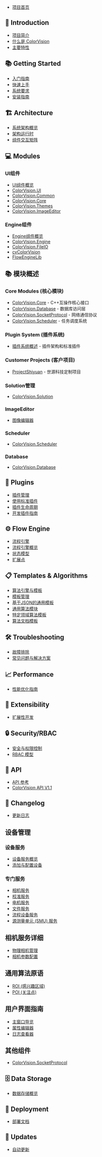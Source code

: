 <!-- _sidebar.md -->

- [项目首页](/)

## 🚀 Introduction

- [项目简介](introduction/简介)
- [什么是 ColorVision](introduction/what-is-colorvision/什么是_ColorVision_)
- [主要特性](introduction/key-features/主要特性)

## 📚 Getting Started

- [入门指南](getting-started/入门指南)
- [快速上手](getting-started/quick-start/快速上手)
- [系统要求](getting-started/prerequisites/系统要求)
- [安装指南](getting-started/installation/安装_ColorVision)

## 🏗️ Architecture

- [系统架构概览](introduction/system-architecture/系统架构概览)
- [架构运行时](architecture/architecture-runtime)
- [组件交互矩阵](architecture/component-interactions)

## 💻 Modules

### UI组件

- [UI组件概览](ui-components/UI组件概览)
- [ColorVision.UI](ui-components/ColorVision.UI)
- [ColorVision.Common](ui-components/ColorVision.Common)
- [ColorVision.Core](ui-components/ColorVision.Core)
- [ColorVision.Themes](ui-components/ColorVision.Themes)
- [ColorVision.ImageEditor](ui-components/ColorVision.ImageEditor)

### Engine组件

- [Engine组件概览](engine-components/Engine组件概览)
- [ColorVision.Engine](engine-components/ColorVision.Engine)
- [ColorVision.FileIO](engine-components/ColorVision.FileIO)
- [cvColorVision](engine-components/cvColorVision)
- [FlowEngineLib](../Engine/FlowEngineLib/README)

## 📚 模块概述

### Core Modules (核心模块)

- [ColorVision.Core](../UI/ColorVision.Core/README) - C++互操作核心接口
- [ColorVision.Database](../UI/ColorVision.Database/README) - 数据库访问层
- [ColorVision.SocketProtocol](../UI/ColorVision.SocketProtocol/README) - 网络通信协议
- [ColorVision.Scheduler](../UI/ColorVision.Scheduler/README) - 任务调度系统

### Plugin System (插件系统)

- [插件系统概述](../Plugins/README) - 插件架构和标准插件

### Customer Projects (客户项目)

- [ProjectShiyuan](../Projects/ProjectShiyuan/README) - 世源科技定制项目

### Solution管理

- [ColorVision.Solution](ui-components/ColorVision.Solution)

### ImageEditor

- [图像编辑器](user-interface-guide/image-editor/图像编辑器)

### Scheduler

- [ColorVision.Scheduler](ui-components/ColorVision.Scheduler)

### Database

- [ColorVision.Database](ui-components/ColorVision.Database)

## 🔌 Plugins

- [插件管理](plugins/plugin-management/插件管理)
- [使用标准插件](plugins/using-standard-plugins/使用标准插件)
- [插件生命周期](plugins/plugin-lifecycle)
- [开发插件指南](plugins/developing-a-plugin)

## ⚙️ Flow Engine

- [流程引擎](algorithm-engine-templates/flow-engine/流程引擎)
- [流程引擎概览](flow-engine/flow-engine-overview)
- [状态模型](flow-engine/state-model)
- [扩展点](flow-engine/extensibility-points)

## 📋 Templates & Algorithms

- [算法引擎与模板](algorithm-engine-templates/算法引擎与模板)
- [模板管理](algorithm-engine-templates/template-management/模板管理)
- [基于JSON的通用模板](algorithm-engine-templates/json-based-templates/基于JSON的通用模板)
- [通用算法模块](algorithm-engine-templates/common-algorithm-primitives/通用算法模块)
- [特定领域算法模板](algorithm-engine-templates/specialized-algorithms/特定领域算法模板)
- [算法文档模板](algorithms/_template)

## 🛠️ Troubleshooting

- [故障排除](troubleshooting/故障排除)
- [常见问题与解决方案](troubleshooting/common-issues/常见问题与解决方案)

## 📈 Performance

- [性能优化指南](performance/)

## 🔧 Extensibility

- [扩展性开发](extensibility/)

## 🔒 Security/RBAC

- [安全与权限控制](security/)
- [RBAC 模型](rbac/rbac-model)

## 📡 API

- [API 参考](developer-guide/api-reference/API_参考)
- [ColorVision API V1.1](ColorVision%20API%20V1.1)

## 📄 Changelog

- [更新日志](changelog/)

## 设备管理

### 设备服务

- [设备服务概览](device-management/device-services-overview/设备服务概览)
- [添加与配置设备](device-management/adding-configuring-devices/添加与配置设备)

### 专门服务

- [相机服务](device-management/camera-service/相机服务)
- [校准服务](device-management/calibration-service/校准服务)
- [电机服务](device-management/motor-service/电机服务)
- [文件服务](device-management/file-server-service/文件服务)
- [流程设备服务](device-management/flow-device-service/流程设备服务)
- [源测量单元 (SMU) 服务](device-management/source-measure-unit-smu-service/源测量单元_\(SMU\)_服务)

## 相机服务详细

- [物理相机管理](camera-service/physical-camera-management/物理相机管理)
- [相机参数配置](camera-service/camera-configuration/相机参数配置)

## 通用算法原语

- [ROI (感兴趣区域)](common-algorithm-primitives/roi-region-of-interest/ROI_\(感兴趣区域\))
- [POI (关注点)](common-algorithm-primitives/poi-point-of-interest/POI_\(关注点\))

## 用户界面指南

- [主窗口导览](user-interface-guide/main-window/主窗口导览)
- [属性编辑器](user-interface-guide/property-editor/属性编辑器)
- [日志查看器](user-interface-guide/log-viewer/日志查看器)

## 其他组件

- [ColorVision.SocketProtocol](ui-components/ColorVision.SocketProtocol)

## 🗄️ Data Storage

- [数据存储概览](data-storage/)

## 🚀 Deployment

- [部署文档](deployment/)

## 🔄 Updates

- [自动更新](update/)